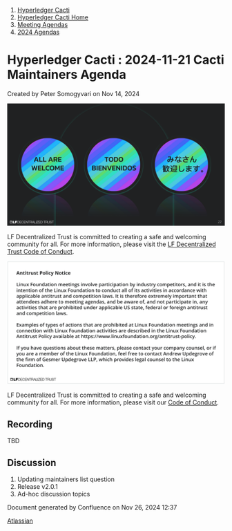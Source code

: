1. [Hyperledger Cacti](index.html)
2. [Hyperledger Cacti Home](Hyperledger-Cacti-Home_20414469.html)
3. [Meeting Agendas](Meeting-Agendas_20414488.html)
4. [2024 Agendas](2024-Agendas_20415746.html)

# Hyperledger Cacti : 2024-11-21 Cacti Maintainers Agenda

Created by Peter Somogyvari on Nov 14, 2024

![](https://raw.githubusercontent.com/LF-Decentralized-Trust/governance/refs/heads/main/tac/meeting-minutes/images/all-are-welcome.png)

LF Decentralized Trust is committed to creating a safe and welcoming community for all. For more information, please visit the [LF Decentralized Trust Code of Conduct](https://lf-decentralized-trust.github.io/governance/governing-documents/code-of-conduct.html).

![](https://raw.githubusercontent.com/LF-Decentralized-Trust/governance/refs/heads/main/tac/meeting-minutes/images/antitrust-policy-notice.png)

LF Decentralized Trust is committed to creating a safe and welcoming community for all. For more information, please visit our [Code of Conduct](https://lf-decentralized-trust.github.io/governance/governing-documents/code-of-conduct.html).

## Recording

TBD

## Discussion

1. Updating maintainers list question
2. Release v2.0.1
3. Ad-hoc discussion topics

Document generated by Confluence on Nov 26, 2024 12:37

[Atlassian](http://www.atlassian.com/)
